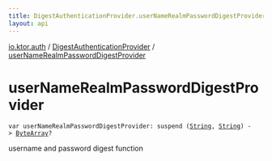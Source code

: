 ```yaml
---
title: DigestAuthenticationProvider.userNameRealmPasswordDigestProvider - 
layout: api
---
```


<div class='api-docs-breadcrumbs'><a href="../index.html">io.ktor.auth</a> / <a href="index.html">DigestAuthenticationProvider</a> / <a href="./user-name-realm-password-digest-provider.html">userNameRealmPasswordDigestProvider</a></div>

# userNameRealmPasswordDigestProvider

<div class="signature"><code><span class="keyword">var </span><span class="identifier">userNameRealmPasswordDigestProvider</span><span class="symbol">: </span><span class="keyword">suspend </span><span class="symbol">(</span><a href="https://kotlinlang.org/api/latest/jvm/stdlib/kotlin/-string/index.html"><span class="identifier">String</span></a><span class="symbol">,</span>&nbsp;<a href="https://kotlinlang.org/api/latest/jvm/stdlib/kotlin/-string/index.html"><span class="identifier">String</span></a><span class="symbol">)</span>&nbsp;<span class="symbol">-&gt;</span>&nbsp;<a href="https://kotlinlang.org/api/latest/jvm/stdlib/kotlin/-byte-array/index.html"><span class="identifier">ByteArray</span></a><span class="symbol">?</span></code></div>

username and password digest function


